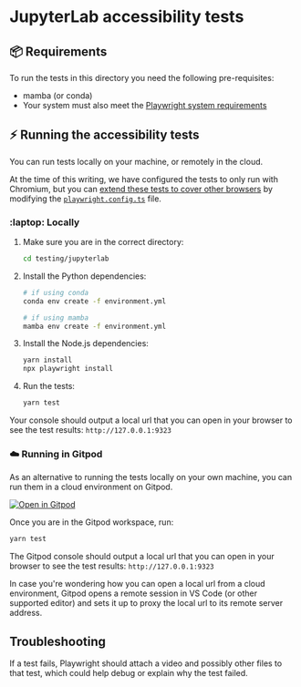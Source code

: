 # JupyterLab accessibility tests

## :package: Requirements

To run the tests in this directory you need the following pre-requisites:

- mamba (or conda)
- Your system must also meet the [Playwright system requirements](https://playwright.dev/docs/library#system-requirements)

## :zap: Running the accessibility tests

You can run tests locally on your machine, or remotely in the cloud.

At the time of this writing, we have configured the tests to only run with
Chromium, but you can
[extend these tests to cover other browsers](https://github.com/MarcusFelling/demo.playwright/blob/main/accessibility/playwright.config.ts)
by modifying the [`playwright.config.ts`](testing/jupyterlab/playwright.config.ts) file.

### :laptop: Locally

1. Make sure you are in the correct directory:

    ```bash
    cd testing/jupyterlab
    ```

2. Install the Python dependencies:

    ```bash
    # if using conda
    conda env create -f environment.yml

    # if using mamba
    mamba env create -f environment.yml
    ```

3. Install the Node.js dependencies:

    ```bash
    yarn install
    npx playwright install
    ```

4. Run the tests:

    ```bash
    yarn test
    ```

Your console should output a local url that you can open in your browser to see
the test results:
    ```
    	http://127.0.0.1:9323
    ```

### :cloud: Running in Gitpod

As an alternative to running the tests locally on your own machine, you can run
them in a cloud environment on Gitpod.

[![Open in Gitpod](https://gitpod.io/button/open-in-gitpod.svg)](https://gitpod.io/#https://github.com/jupyter/accessibility)

Once you are in the Gitpod workspace, run:

```bash
yarn test
```

The Gitpod console should output a local url that you can open in your browser
to see the test results:
    ```
    	http://127.0.0.1:9323
    ```

In case you're wondering how you can open a local url from a cloud environment,
Gitpod opens a remote session in VS Code (or other supported editor) and sets it
up to proxy the local url to its remote server address.

## Troubleshooting

If a test fails, Playwright should attach a video and possibly other files to
that test, which could help debug or explain why the test failed.

